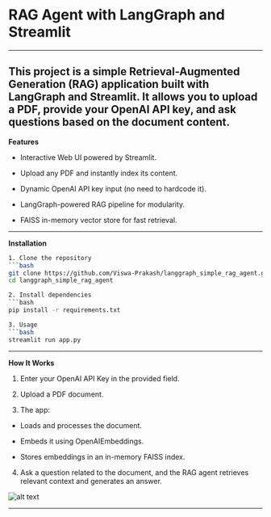 # RAG Agent with LangGraph and Streamlit
---
This project is a simple Retrieval-Augmented Generation (RAG) application built with LangGraph and Streamlit.
It allows you to upload a PDF, provide your OpenAI API key, and ask questions based on the document content.
---

**Features**
- Interactive Web UI powered by Streamlit.

- Upload any PDF and instantly index its content.

- Dynamic OpenAI API key input (no need to hardcode it).

- LangGraph-powered RAG pipeline for modularity.

- FAISS in-memory vector store for fast retrieval.

---

**Installation**
```bash
1. Clone the repository
```bash
git clone https://github.com/Viswa-Prakash/langgraph_simple_rag_agent.git
cd langgraph_simple_rag_agent

2. Install dependencies
```bash
pip install -r requirements.txt

3. Usage
```bash
streamlit run app.py
```
---
**How It Works**  
1. Enter your OpenAI API Key in the provided field.

2. Upload a PDF document.

3. The app:

- Loads and processes the document.

- Embeds it using OpenAIEmbeddings.

- Stores embeddings in an in-memory FAISS index.

4. Ask a question related to the document, and the RAG agent retrieves relevant context and generates an answer.

![alt text](C:\Users\viswa\Documents\GENAIandAGENTICAI\langgraph_simple_rag_agent\basic-rag-flow.bfbjOors_Z6l3c3.webp)

---